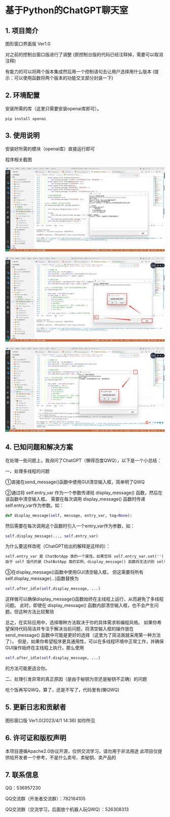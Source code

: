 # 基于Python的ChatGPT聊天室

## 1. 项目简介

图形窗口界面版 Ver1.0

对之前的控制台窗口版进行了调整
(原控制台版的代码已经注释掉，需要可以取消注释)

有能力的可以将两个版本集成然后用一个控制语句去让用户选择用什么版本
(提示：可以使用函数将两个版本的功能交叉部分封装一下)

## 2. 环境配置

安装所需的库（这里只需要安装openai库即可）。

```shell
pip install openai
```

## 3. 使用说明

安装好所需的模块（openai库）直接运行即可

程序相关截图

![运行](https://github.com/ZS629/chatgpt-py/blob/master/img/run.jpg)

![指令关闭](https://github.com/ZS629/chatgpt-py/blob/master/img/closerw.png)

![用户关闭窗口](https://github.com/ZS629/chatgpt-py/blob/master/img/close.png)

## 4. 已知问题和解决方案

在处理一些问题上，我询问了ChatGPT（懒得百度QWQ），以下是一个小总结：

一、处理多线程的问题

①直接在send_message()函数中使用GUI清空输入框，简单明了QWQ

②通过将 self.entry_var 作为一个参数传递给 display_message() 函数，然后在该函数中清空输入框。
需要在每次调用 display_message() 函数时传递self.entry_var作为参数。如：

```python
def display_message(self, message, entry_var, tag=None):
```

然后需要在每次调用这个函数时引入一个entry_var作为参数，如：

```python
self.display_message(..., self.entry_var)
```

为什么要这样改呢（ChatGPT给出的解释是这样的）：

```markdown
self.entry_var 是 ChatBotApp 类的一个属性，如果您将 self.entry_var.set('') 放在 display_message() 函数中。
由于 self 指代的是 ChatBotApp 类的实例，display_message() 函数将无法识别 self.entry_var。
```

③在display_message()函数中使用GUI清空输入框，
但这需要将所有self.display_message(...)函数替换为

```python
self.after_idle(self.display_message, ...)
```

这样做可以确保display_message()函数始终在主线程上运行，从而避免了多线程问题。
此时，即使在 display_message() 函数内部清空输入框，也不会产生问题。但这种方法比较繁琐

总之，在实际应用中，选择哪种方法取决于你的具体需求和编程风格。
如果你希望保持代码简洁并专注于解决当前问题，将清空输入框的操作放在 send_message() 函数中可能是更好的选择（这里为了简洁我就采用第一种方法了）。
但是，如果你希望程序更具通用性，可以在多线程环境中正常工作，并确保GUI操作始终在主线程上执行，那么使用 

```python
self.after_idle(self.display_message, ...) 
```

的方法可能更适合你。


二、处理引发异常的真正原因（是由于秘钥为空还是秘钥不正确）的问题

吃个饭再写QWQ，算了，还是不写了，代码里有(懒QWQ)

## 5. 更新日志和贡献者

图形窗口版 Ver1.0(2023/4/1 14:36)
如你所见

## 6. 许可证和版权声明

本项目遵循Apache2.0协议开源，仅供交流学习，请勿用于非法用途
此项目仅提供给开发者一个参考，不是什么卖号、卖秘钥、卖产品的

## 7. 联系信息

QQ：536957230

QQ交流群（开发者交流群）：782164105

QQ交流群（交流学习，后面放个机器人玩QWQ）：526308313
